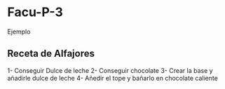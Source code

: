 # Facu-P-3
Ejemplo
## Receta de Alfajores
1- Conseguir Dulce de leche
2- Conseguir chocolate
3- Crear la base y añadirle dulce de leche
4- Añedir el tope y bañarlo en chocolate caliente
